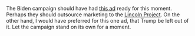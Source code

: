 The Biden campaign should have had <a href="https://www.youtube.com/watch?v=CUwxqxlUXXY">this ad</a> ready for this moment. Perhaps they should outsource marketing to the <a href="https://lincolnproject.us/">Lincoln Project</a>. On the other hand, I would have preferred for this one ad, that Trump be left out of it. Let the campaign stand on its own for a moment.
